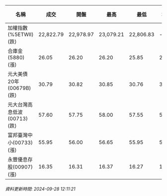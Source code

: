 | 名稱 | 成交 | 開盤 | 最高 | 最低 | 均價 | 成交金額(億) | 昨收 | 漲跌幅 | 漲跌 | 總量 | 昨量 | 振幅 |
| -------- | -------- | -------- | -------- |-------- | -------- | -------- |-------- |-------- |-------- | -------- | -------- |-------- |
|加權指數(%5ETWII) (跌)|22,822.79|22,978.97|23,079.21|22,806.83|-|4,242.83|22,858.81|0.16%|36.02|9,667,889|0|1.19%|
|合庫金(5880) (漲)|26.05|26.20|26.20|25.85|26.03|3.05|26.00|0.19%|0.05|11,738|9,568|1.35%|
|元大美債20年(00679B) (跌)|30.79|30.82|30.85|30.76|30.78|34.42|30.86|0.23%|0.07|111,833|120,957|0.29%|
|元大台灣高息低波(00713) (跌)|57.60|57.75|58.00|57.55|57.69|4.38|57.65|0.09%|0.05|7,586|8,045|0.78%|
|富邦臺灣中小(00733) (漲)|55.95|56.00|56.65|55.95|56.28|0.620|55.55|0.72%|0.40|1,102|1,110|1.26%|
|永豐優息存股(00907) (漲)|16.35|16.31|16.37|16.27|16.32|0.596|16.25|0.62%|0.10|3,653|3,951|0.62%|
###### 資料更新時間: 2024-09-28 12:11:21